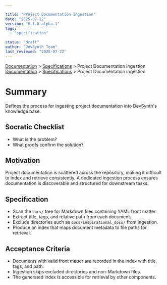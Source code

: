 ```yaml
---

title: "Project Documentation Ingestion"
date: "2025-07-22"
version: "0.1.0-alpha.1"
tags:
  - "specification"

status: "draft"
author: "DevSynth Team"
last_reviewed: "2025-07-22"
---
```

<div class="breadcrumbs">
<a href="../index.md">Documentation</a> &gt; <a href="index.md">Specifications</a> &gt; Project Documentation Ingestion
</div>

<div class="breadcrumbs">
<a href="../index.md">Documentation</a> &gt; <a href="index.md">Specifications</a> &gt; Project Documentation Ingestion
</div>

# Summary

Defines the process for ingesting project documentation into DevSynth's knowledge base.

## Socratic Checklist
- What is the problem?
- What proofs confirm the solution?

## Motivation

Project documentation is scattered across the repository, making it difficult to index and retrieve consistently. A dedicated ingestion process ensures documentation is discoverable and structured for downstream tasks.

## Specification

- Scan the `docs/` tree for Markdown files containing YAML front matter.
- Extract title, tags, and relative path from each document.
- Exclude directories such as `docs/inspirational_docs/` from ingestion.
- Produce an index that maps document metadata to file paths for retrieval.

## Acceptance Criteria

- Documents with valid front matter are recorded in the index with title, tags, and path.
- Ingestion skips excluded directories and non-Markdown files.
- The generated index is accessible for retrieval by other components.
